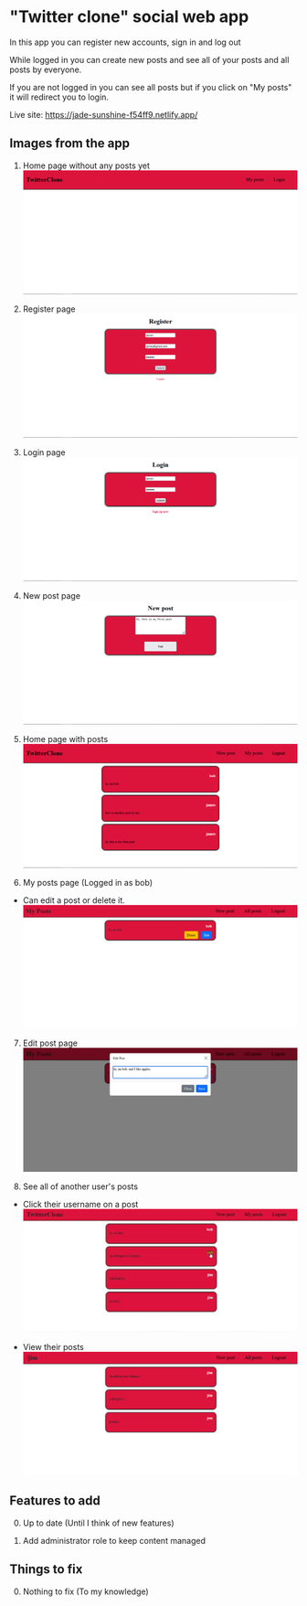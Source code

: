 # "Twitter clone" social web app

In this app you can register new accounts, sign in and log out

While logged in you can create new posts and see all of your posts and all posts by everyone.

If you are not logged in you can see all posts but if you click on "My posts" it will redirect you to login.

Live site: https://jade-sunshine-f54ff9.netlify.app/


## Images from the app

1. Home page without any posts yet
![Home page - No posts](https://github.com/owka54/PERN-TwitterClone/blob/master/home-noposts.png?raw=true)

2. Register page
![Register page](https://github.com/owka54/PERN-TwitterClone/blob/master/register-page.png?raw=true)

3. Login page
![Login page](https://github.com/owka54/PERN-TwitterClone/blob/master/login-page.png?raw=true)

4. New post page
![New post page](https://github.com/owka54/PERN-TwitterClone/blob/master/new-post-page.png?raw=true)

5. Home page with posts
![Home page - With posts](https://github.com/owka54/PERN-TwitterClone/blob/master/home-withposts.png?raw=true)

6. My posts page (Logged in as bob)
 - Can edit a post or delete it.
![My posts page](https://github.com/owka54/PERN-TwitterClone/blob/master/my-posts.png?raw=true)

7. Edit post page
![Edit post page](https://github.com/owka54/PERN-TwitterClone/blob/master/edit-post.png?raw=true)

8. See all of another user's posts
- Click their username on a post
![Home page - Hover over username](https://github.com/owka54/PERN-TwitterClone/blob/master/name-hover.png?raw=true)

- View their posts
![User posts page](https://github.com/owka54/PERN-TwitterClone/blob/master/user-posts.png?raw=true)



## Features to add

0. Up to date (Until I think of new features)

1. Add administrator role to keep content managed

## Things to fix

0. Nothing to fix (To my knowledge)
